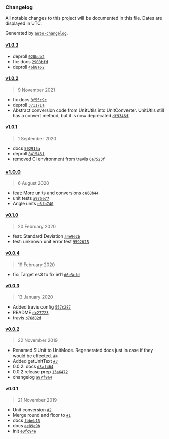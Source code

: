 ### Changelog

All notable changes to this project will be documented in this file. Dates are displayed in UTC.

Generated by [`auto-changelog`](https://github.com/CookPete/auto-changelog).

#### [v1.0.3](https://github.com/totalpave/math/compare/v1.0.2...v1.0.3)

- deproll [`020bdb2`](https://github.com/totalpave/math/commit/020bdb2e885ee6ce0b48488b9957245fd8b48452)
- fix: docs [`2908bfd`](https://github.com/totalpave/math/commit/2908bfd86bdd722d17d0efc7e8f3811271415d01)
- deproll [`46b8a62`](https://github.com/totalpave/math/commit/46b8a629a92e8bf063d60bbc25075c098b8b00c6)

#### [v1.0.2](https://github.com/totalpave/math/compare/v1.0.1...v1.0.2)

> 9 November 2021

- fix docs [`0f55c9c`](https://github.com/totalpave/math/commit/0f55c9cc10a5de6c6605b312890ebd0c4ffd8080)
- deproll [`371171a`](https://github.com/totalpave/math/commit/371171af5a14c2ef46c4bbd7d6483694e87d77f8)
- Abstract conversion code from UnitUtils into UnitConverter. UnitUtils still has a convert method, but it is now deprecated [`df9346f`](https://github.com/totalpave/math/commit/df9346f6281b835288668420402b362c611f8655)

#### [v1.0.1](https://github.com/totalpave/math/compare/v1.0.0...v1.0.1)

> 1 September 2020

- docs [`502915a`](https://github.com/totalpave/math/commit/502915abd98348b9998873c4337479cbb563f3e3)
- deproll [`8415461`](https://github.com/totalpave/math/commit/84154616e80ffbb8b1006719d95d62db8e1b0b23)
- removed CI environment from travis [`6a7523f`](https://github.com/totalpave/math/commit/6a7523fba66cc16a4adab844c2886e0bb298d500)

### [v1.0.0](https://github.com/totalpave/math/compare/v0.1.0...v1.0.0)

> 6 August 2020

- feat: More units and conversions [`c868b44`](https://github.com/totalpave/math/commit/c868b446c5cce093222016a203834e8435cb578c)
- unit tests [`a975e77`](https://github.com/totalpave/math/commit/a975e77d01873caac7c5b7a93ee7a1a2edb0b452)
- Angle units [`c6fb740`](https://github.com/totalpave/math/commit/c6fb740baef6a2490acc5efafb0e924fb180c3a8)

#### [v0.1.0](https://github.com/totalpave/math/compare/v0.0.4...v0.1.0)

> 20 February 2020

- feat: Standard Deviation [`a4e9e2b`](https://github.com/totalpave/math/commit/a4e9e2b7946f343668a8384e0b453a4103b8b7c3)
- test: unknown unit error test [`9592615`](https://github.com/totalpave/math/commit/959261570de1516477e27954a5e49d4709701e74)

#### [v0.0.4](https://github.com/totalpave/math/compare/v0.0.3...v0.0.4)

> 19 February 2020

- fix: Target es3 to fix ie11 [`d6e3cfd`](https://github.com/totalpave/math/commit/d6e3cfdcf293da06eb994d8663d89f84cb4c2100)

#### [v0.0.3](https://github.com/totalpave/math/compare/v0.0.2...v0.0.3)

> 13 January 2020

- Added travis config [`557c287`](https://github.com/totalpave/math/commit/557c287844666867cc3f456508266960ca3f225f)
- README [`dc27723`](https://github.com/totalpave/math/commit/dc27723444c0001826a6b294e82bdd4260aa2f29)
- travis [`b76d82d`](https://github.com/totalpave/math/commit/b76d82d01c5a05e2d2694c7a6b520eda898cac97)

#### [v0.0.2](https://github.com/totalpave/math/compare/v0.0.1...v0.0.2)

> 22 November 2019

- Renamed SIUnit to UnitMode. Regenerated docs just in case if they would be effected. [`#4`](https://github.com/totalpave/math/pull/4)
- Added getUnitText [`#3`](https://github.com/totalpave/math/pull/3)
- 0.0.2: docs [`d3af464`](https://github.com/totalpave/math/commit/d3af464a7f38c17be125060858d0fca5933de245)
- 0.0.2 release prep [`13a6472`](https://github.com/totalpave/math/commit/13a64724e972a1b20a2f3e1d0ece87e929ab78cd)
- changelog [`a87f9a4`](https://github.com/totalpave/math/commit/a87f9a4c16cfea6ae74485a8d168a91bc8b68988)

#### v0.0.1

> 21 November 2019

- Unit conversion [`#2`](https://github.com/totalpave/math/pull/2)
- Merge round and floor to [`#1`](https://github.com/totalpave/math/pull/1)
- docs [`fbbeb15`](https://github.com/totalpave/math/commit/fbbeb15f688d3016c7b796175eddefb261828fec)
- docs [`ae89e9b`](https://github.com/totalpave/math/commit/ae89e9b36f4e24a8a6cc36d6263a11f458d795b0)
- init [`e0fc94e`](https://github.com/totalpave/math/commit/e0fc94e9c8e0e6543c3af4fbba61cad382e9c460)
